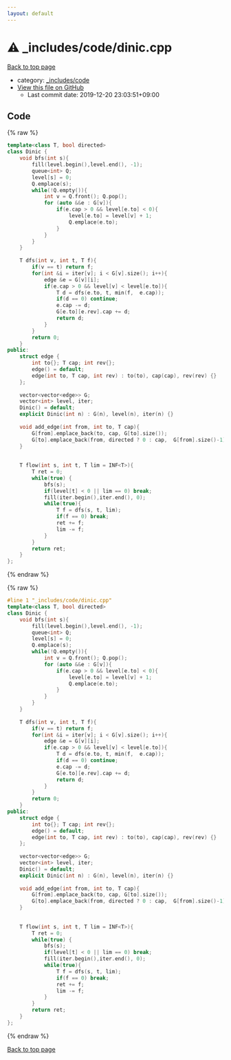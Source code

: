 ```yaml
---
layout: default
---
```


<!-- mathjax config similar to math.stackexchange -->
<script type="text/javascript" async
  src="https://cdnjs.cloudflare.com/ajax/libs/mathjax/2.7.5/MathJax.js?config=TeX-MML-AM_CHTML">
</script>
<script type="text/x-mathjax-config">
  MathJax.Hub.Config({
    TeX: { equationNumbers: { autoNumber: "AMS" }},
    tex2jax: {
      inlineMath: [ ['$','$'] ],
      processEscapes: true
    },
    "HTML-CSS": { matchFontHeight: false },
    displayAlign: "left",
    displayIndent: "2em"
  });
</script>

<script type="text/javascript" src="https://cdnjs.cloudflare.com/ajax/libs/jquery/3.4.1/jquery.min.js"></script>
<script src="https://cdn.jsdelivr.net/npm/jquery-balloon-js@1.1.2/jquery.balloon.min.js" integrity="sha256-ZEYs9VrgAeNuPvs15E39OsyOJaIkXEEt10fzxJ20+2I=" crossorigin="anonymous"></script>
<script type="text/javascript" src="../../../assets/js/copy-button.js"></script>
<link rel="stylesheet" href="../../../assets/css/copy-button.css" />


# :warning: _includes/code/dinic.cpp

<a href="../../../index.html">Back to top page</a>

* category: <a href="../../../index.html#b46effe2a00fceb0770301fd2a31d561">_includes/code</a>
* <a href="{{ site.github.repository_url }}/blob/master/_includes/code/dinic.cpp">View this file on GitHub</a>
    - Last commit date: 2019-12-20 23:03:51+09:00




## Code

<a id="unbundled"></a>
{% raw %}
```cpp
template<class T, bool directed>
class Dinic {
    void bfs(int s){
        fill(level.begin(),level.end(), -1);
        queue<int> Q;
        level[s] = 0;
        Q.emplace(s);
        while(!Q.empty()){
            int v = Q.front(); Q.pop();
            for (auto &&e : G[v]){
                if(e.cap > 0 && level[e.to] < 0){
                    level[e.to] = level[v] + 1;
                    Q.emplace(e.to);
                }
            }
        }
    }
 
    T dfs(int v, int t, T f){
        if(v == t) return f;
        for(int &i = iter[v]; i < G[v].size(); i++){
            edge &e = G[v][i];
            if(e.cap > 0 && level[v] < level[e.to]){
                T d = dfs(e.to, t, min(f,  e.cap));
                if(d == 0) continue;
                e.cap -= d;
                G[e.to][e.rev].cap += d;
                return d;
            }
        }
        return 0;
    }
public:
    struct edge {
        int to{}; T cap; int rev{};
        edge() = default;
        edge(int to, T cap, int rev) : to(to), cap(cap), rev(rev) {}
    };
 
    vector<vector<edge>> G;
    vector<int> level, iter;
    Dinic() = default;
    explicit Dinic(int n) : G(n), level(n), iter(n) {}
 
    void add_edge(int from, int to, T cap){
        G[from].emplace_back(to, cap, G[to].size());
        G[to].emplace_back(from, directed ? 0 : cap,  G[from].size()-1);
    }
 
 
    T flow(int s, int t, T lim = INF<T>){
        T ret = 0;
        while(true) {
            bfs(s);
            if(level[t] < 0 || lim == 0) break;
            fill(iter.begin(),iter.end(), 0);
            while(true){
                T f = dfs(s, t, lim);
                if(f == 0) break;
                ret += f;
                lim -= f;
            }
        }
        return ret;
    }
};
```
{% endraw %}

<a id="bundled"></a>
{% raw %}
```cpp
#line 1 "_includes/code/dinic.cpp"
template<class T, bool directed>
class Dinic {
    void bfs(int s){
        fill(level.begin(),level.end(), -1);
        queue<int> Q;
        level[s] = 0;
        Q.emplace(s);
        while(!Q.empty()){
            int v = Q.front(); Q.pop();
            for (auto &&e : G[v]){
                if(e.cap > 0 && level[e.to] < 0){
                    level[e.to] = level[v] + 1;
                    Q.emplace(e.to);
                }
            }
        }
    }
 
    T dfs(int v, int t, T f){
        if(v == t) return f;
        for(int &i = iter[v]; i < G[v].size(); i++){
            edge &e = G[v][i];
            if(e.cap > 0 && level[v] < level[e.to]){
                T d = dfs(e.to, t, min(f,  e.cap));
                if(d == 0) continue;
                e.cap -= d;
                G[e.to][e.rev].cap += d;
                return d;
            }
        }
        return 0;
    }
public:
    struct edge {
        int to{}; T cap; int rev{};
        edge() = default;
        edge(int to, T cap, int rev) : to(to), cap(cap), rev(rev) {}
    };
 
    vector<vector<edge>> G;
    vector<int> level, iter;
    Dinic() = default;
    explicit Dinic(int n) : G(n), level(n), iter(n) {}
 
    void add_edge(int from, int to, T cap){
        G[from].emplace_back(to, cap, G[to].size());
        G[to].emplace_back(from, directed ? 0 : cap,  G[from].size()-1);
    }
 
 
    T flow(int s, int t, T lim = INF<T>){
        T ret = 0;
        while(true) {
            bfs(s);
            if(level[t] < 0 || lim == 0) break;
            fill(iter.begin(),iter.end(), 0);
            while(true){
                T f = dfs(s, t, lim);
                if(f == 0) break;
                ret += f;
                lim -= f;
            }
        }
        return ret;
    }
};

```
{% endraw %}

<a href="../../../index.html">Back to top page</a>

